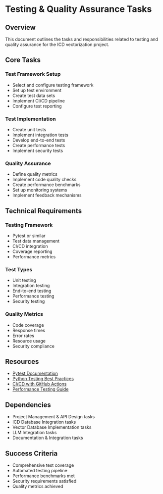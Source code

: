 # Testing & Quality Assurance Tasks
## Overview
This document outlines the tasks and responsibilities related to testing and quality assurance for the ICD vectorization project.
## Core Tasks
### Test Framework Setup
- Select and configure testing framework
- Set up test environment
- Create test data sets
- Implement CI/CD pipeline
- Configure test reporting
### Test Implementation
- Create unit tests
- Implement integration tests
- Develop end-to-end tests
- Create performance tests
- Implement security tests
### Quality Assurance
- Define quality metrics
- Implement code quality checks
- Create performance benchmarks
- Set up monitoring systems
- Implement feedback mechanisms
## Technical Requirements
### Testing Framework
- Pytest or similar
- Test data management
- CI/CD integration
- Coverage reporting
- Performance metrics
### Test Types
- Unit testing
- Integration testing
- End-to-end testing
- Performance testing
- Security testing
### Quality Metrics
- Code coverage
- Response times
- Error rates
- Resource usage
- Security compliance
## Resources
- [Pytest Documentation](https://docs.pytest.org/)
- [Python Testing Best Practices](https://docs.python-guide.org/writing/tests/)
- [CI/CD with GitHub Actions](https://docs.github.com/en/actions)
- [Performance Testing Guide](https://www.pinecone.io/learn/performance-testing/)
## Dependencies
- Project Management & API Design tasks
- ICD Database Integration tasks
- Vector Database Implementation tasks
- LLM Integration tasks
- Documentation & Integration tasks
## Success Criteria
- Comprehensive test coverage
- Automated testing pipeline
- Performance benchmarks met
- Security requirements satisfied
- Quality metrics achieved 
